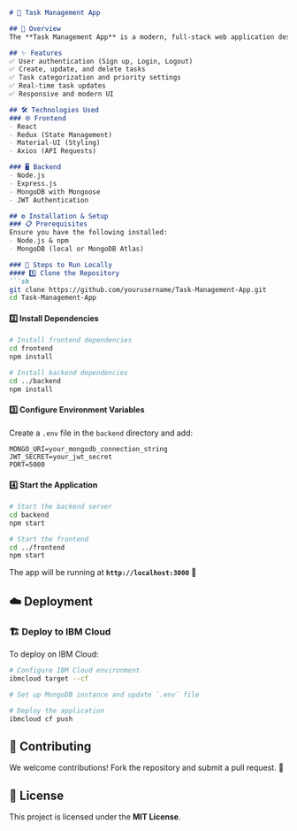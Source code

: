 ```markdown
# 🚀 Task Management App

## 📌 Overview
The **Task Management App** is a modern, full-stack web application designed to streamline task management. Users can authenticate, create, update, delete, and track tasks in real time. The app features a responsive UI, robust backend, and seamless integration between frontend and backend.

## ✨ Features
✅ User authentication (Sign up, Login, Logout)
✅ Create, update, and delete tasks
✅ Task categorization and priority settings
✅ Real-time task updates
✅ Responsive and modern UI

## 🛠️ Technologies Used
### 🌐 Frontend
- React
- Redux (State Management)
- Material-UI (Styling)
- Axios (API Requests)

### 🖥️ Backend
- Node.js
- Express.js
- MongoDB with Mongoose
- JWT Authentication

## ⚙️ Installation & Setup
### 📋 Prerequisites
Ensure you have the following installed:
- Node.js & npm
- MongoDB (local or MongoDB Atlas)

### 📂 Steps to Run Locally
#### 1️⃣ Clone the Repository
```sh
git clone https://github.com/yourusername/Task-Management-App.git
cd Task-Management-App
```

#### 2️⃣ Install Dependencies
```sh
# Install frontend dependencies
cd frontend
npm install

# Install backend dependencies
cd ../backend
npm install
```

#### 3️⃣ Configure Environment Variables
Create a `.env` file in the `backend` directory and add:
```env
MONGO_URI=your_mongodb_connection_string
JWT_SECRET=your_jwt_secret
PORT=5000
```

#### 4️⃣ Start the Application
```sh
# Start the backend server
cd backend
npm start

# Start the frontend
cd ../frontend
npm start
```
The app will be running at **`http://localhost:3000`** 🚀

## ☁️ Deployment
### 🏗️ Deploy to IBM Cloud
To deploy on IBM Cloud:
```sh
# Configure IBM Cloud environment
ibmcloud target --cf

# Set up MongoDB instance and update `.env` file

# Deploy the application
ibmcloud cf push
```

## 🤝 Contributing
We welcome contributions! Fork the repository and submit a pull request. 🚀

## 📜 License
This project is licensed under the **MIT License**.